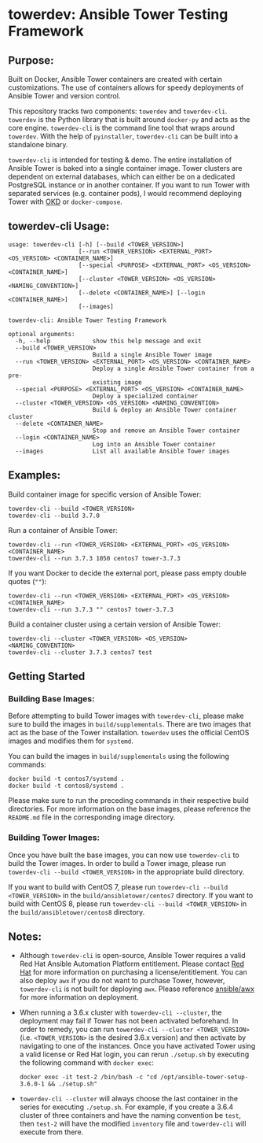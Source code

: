 <h1>towerdev: Ansible Tower Testing Framework</h1>

<h2>Purpose:</h2>

Built on Docker, Ansible Tower containers are created with certain customizations.
The use of containers allows for speedy deployments of Ansible Tower and version control.

This repository tracks two components: `towerdev` and `towerdev-cli`. `towerdev`
is the Python library that is built around `docker-py` and acts as the core engine. 
`towerdev-cli` is the command line tool that wraps around `towerdev`. With the 
help of `pyinstaller`, `towerdev-cli` can be built into a standalone binary.

`towerdev-cli` is intended for testing & demo. The entire installation of 
Ansible Tower is baked into a single container image. Tower clusters are
dependent on external databases, which can either be on a dedicated PostgreSQL
instance or in another container. If you want to run Tower with separated services
(e.g. container pods), I would recommend deploying Tower with
[OKD](https://www.okd.io/) or `docker-compose`.

<h2>towerdev-cli Usage:</h2>

~~~
usage: towerdev-cli [-h] [--build <TOWER_VERSION>]
                    [--run <TOWER_VERSION> <EXTERNAL_PORT> <OS_VERSION> <CONTAINER_NAME>]
                    [--special <PURPOSE> <EXTERNAL_PORT> <OS_VERSION> <CONTAINER_NAME>]
                    [--cluster <TOWER_VERSION> <OS_VERSION> <NAMING_CONVENTION>]
                    [--delete <CONTAINER_NAME>] [--login <CONTAINER_NAME>]
                    [--images]

towerdev-cli: Ansible Tower Testing Framework

optional arguments:
  -h, --help            show this help message and exit
  --build <TOWER_VERSION>
                        Build a single Ansible Tower image
  --run <TOWER_VERSION> <EXTERNAL_PORT> <OS_VERSION> <CONTAINER_NAME>
                        Deploy a single Ansible Tower container from a pre-
                        existing image
  --special <PURPOSE> <EXTERNAL_PORT> <OS_VERSION> <CONTAINER_NAME>
                        Deploy a specialized container
  --cluster <TOWER_VERSION> <OS_VERSION> <NAMING_CONVENTION>
                        Build & deploy an Ansible Tower container cluster
  --delete <CONTAINER_NAME>
                        Stop and remove an Ansible Tower container
  --login <CONTAINER_NAME>
                        Log into an Ansible Tower container
  --images              List all available Ansible Tower images
~~~

<h2>Examples:</h2>

Build container image for specific version of Ansible Tower:

~~~
towerdev-cli --build <TOWER_VERSION>
towerdev-cli --build 3.7.0
~~~

Run a container of Ansible Tower:

~~~
towerdev-cli --run <TOWER_VERSION> <EXTERNAL_PORT> <OS_VERSION> <CONTAINER_NAME>
towerdev-cli --run 3.7.3 1050 centos7 tower-3.7.3
~~~

If you want Docker to decide the external port, please pass empty double quotes (`""`):

~~~
towerdev-cli --run <TOWER_VERSION> <EXTERNAL_PORT> <OS_VERSION> <CONTAINER_NAME>
towerdev-cli --run 3.7.3 "" centos7 tower-3.7.3
~~~

Build a container cluster using a certain version of Ansible Tower:

~~~
towerdev-cli --cluster <TOWER_VERSION> <OS_VERSION> <NAMING_CONVENTION>
towerdev-cli --cluster 3.7.3 centos7 test
~~~

<h2>Getting Started</h2>

<h3>Building Base Images:</h3>

Before attempting to build Tower images with `towerdev-cli`, please make sure to
build the images in `build/supplementals`. There are two images that act as the base
of the Tower installation. `towerdev` uses the official CentOS images and modifies them
for `systemd`.

You can build the images in `build/supplementals` using the following commands:

~~~
docker build -t centos7/systemd .
docker build -t centos8/systemd .
~~~

Please make sure to run the preceding commands in their respective build directories. For more information on the base images, please reference the `README.md` file in the corresponding image directory.

<h3>Building Tower Images:</h3>

Once you have built the base images, you can now use `towerdev-cli` to build the Tower images. In order to build a Tower image, please run `towerdev-cli --build <TOWER_VERSION>` in the appropriate build directory.

If you want to build with CentOS 7, please run `towerdev-cli --build <TOWER_VERSION>` in the `build/ansibletower/centos7` directory. If you want to build with CentOS 8, please run `towerdev-cli --build <TOWER_VERSION>` in the `build/ansibletower/centos8` directory.

<h2>Notes:</h2>

* Although `towerdev-cli` is open-source, Ansible Tower requires a valid Red Hat Ansible Automation Platform entitlement. Please contact [Red Hat](https://www.ansible.com/products/tower) for more information on purchasing a license/entitlement. You can also
deploy `awx` if you do not want to purchase Tower, however, `towerdev-cli` is not built for deploying `awx`. Please reference [ansible/awx](https://github.com/ansible/awx) for more information on deployment.

* When running a 3.6.x cluster with `towerdev-cli --cluster`, the deployment may fail if Tower has not been activated beforehand. In order to remedy, you can run `towerdev-cli --cluster <TOWER_VERSION>` (i.e. `<TOWER_VERSION>` is the desired 3.6.x version) and then activate by navigating to one of the instances. Once you have activated Tower using a valid license or Red Hat login, you can rerun `./setup.sh` by executing the following command with `docker exec`:

   ~~~
   docker exec -it test-2 /bin/bash -c "cd /opt/ansible-tower-setup-3.6.0-1 && ./setup.sh"
   ~~~

* `towerdev-cli --cluster` will always choose the last container in the series for executing `./setup.sh`. For example, if you create a 3.6.4 cluster of three containers and have the naming convention be `test`, then `test-2` will have the modified `inventory` file and `towerdev-cli` will execute from there.
